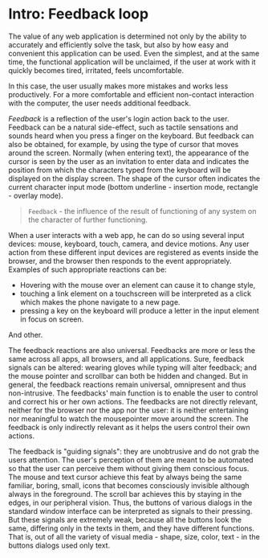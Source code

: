 # Intro: Feedback loop
 The value of any web application is determined not only by the ability to accurately and efficiently solve the task, 
but also by how easy and convenient this application can be used. 
Even the simplest, and at the same time, the functional application will be unclaimed, if the user at work with it 
quickly becomes tired, irritated, feels uncomfortable. 

In this case, the user usually makes more mistakes and works less productively. For a more comfortable and efficient
 non-contact interaction with the computer, the user needs additional feedback. 

*Feedback* is a reflection of the user's login action back to the user. Feedback can be a natural side-effect, such 
as tactile sensations and sounds heard when you press a finger on the keyboard. But feedback can also be obtained, 
for example, by using the type of cursor that moves around the screen. Normally (when entering text), the appearance
of the cursor is seen by the user as an invitation to enter data and indicates the position from which the characters 
typed from the keyboard will be displayed on the display screen. The shape of the cursor often indicates the current
character input mode (bottom underline - insertion mode, rectangle - overlay mode). 

> `Feedback` - the influence of the result of functioning of any system on the character of further functioning. 

When a user interacts with a web app, he can do so using several input devices: mouse, keyboard, touch, camera, and
device motions. Any user action from these different input devices are registered as events inside the browser, and the
browser then responds to the event appropriately. Examples of such appropriate reactions can be: 
* Hovering with the
mouse over an element can cause it to change style, 
* touching a link element on a touchscreen will be interpreted as a click which makes the phone navigate to a new page. 
* pressing a key on the keyboard will produce a letter in the
input element in focus on screen. 

And other.

The feedback reactions are also universal. Feedbacks are more or less the same across all apps, all browsers, and all 
applications. Sure, feedback signals can be altered: wearing gloves while typing will alter feedback; and the mouse 
pointer and scrollbar can both be hidden and changed. But in general, the feedback reactions remain universal, 
omnipresent and thus non-intrusive. The feedbacks' main function is to enable the user to control and correct his or her
own actions. The feedbacks are not directly relevant, neither for the browser nor the app nor the user: it is neither
entertaining nor meaningful to watch the mousepointer move around the screen. The feedback is only indirectly relevant
as it helps the users control their own actions.

 The feedback is "guiding signals": they are unobtrusive and do not grab the users attention. The user's perception 
of them are meant to be automated so that the user can perceive them without giving them conscious focus. The mouse 
and text cursor achieve this feat by always being the same familiar, boring, small, icons that becomes consciously 
invisible although always in the foreground. The scroll bar achieves this by staying in the edges, in our peripheral 
vision. Thus, the buttons of various dialogs in the standard window interface can be interpreted as signals to their 
pressing. But these signals are extremely weak, because all the buttons look the same, differing only in the texts in
them, and they have different functions. That is, out of all the variety of visual media - shape, size, color, 
text - in the buttons dialogs used only text.